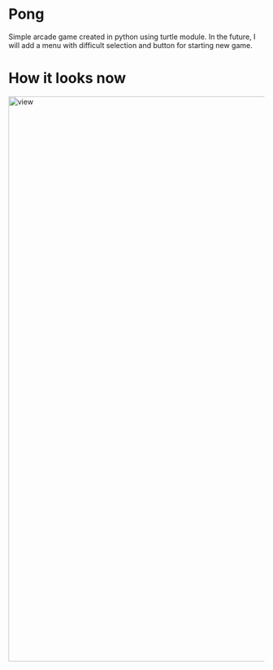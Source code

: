 # Pong
Simple arcade game created in python using turtle module.
In the future, I will add a menu with difficult selection and button for starting new game.

# How it looks now
<img width="1112" alt="view" src="https://user-images.githubusercontent.com/93099511/147864039-a4e3630b-5968-4d96-a346-aa5e3c908f6e.png">
